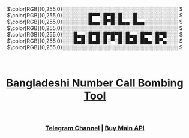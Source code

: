 
<p align="center" ><br>
$\color[RGB]{0,255,0}░░░░░░░░░░░░░░░░░░░░░░░░░░░░░░░ $<br>
$\color[RGB]{0,255,0}░░░░░░░█▀▀░█▀█░█░░░█░░░░░░░░░░░ $<br>
$\color[RGB]{0,255,0}░░░░░░░█▄▄░█▀█░█▄▄░█▄▄░░░░░░░░░ $<br>
$\color[RGB]{0,255,0}░░░░░░░░░░░░░░░░░░░░░░░░░░░░░░░ $<br>
$\color[RGB]{0,255,0}░░░█▄▄░█▀█░█▀█▀█░█▄▄░█▀▀░█▀█░░░ $<br>
$\color[RGB]{0,255,0}░░░█▄█░█▄█░█░▀░█░█▄█░██▄░█▀▄░░░ $<br>
$\color[RGB]{0,255,0}░░░░░░░░░░░░░░░░░░░░░░░░░░░░░░░ $<br>
</p>

<br>
<h1 align="center"><a href="https://callb0mber.000webhostapp.com" >Bangladeshi Number Call Bombing Tool</a></h1>
<br>
<h3 align="center"><a href="https://t.me/bdcallbomber" target="_blank">Telegram Channel</a> | <a href='http://t.me/e3rror_m4ck3r' target="_blank">Buy Main API</a>
</h3>



<!--
**bdcallbomber/bdcallbomber** is a ✨ _special_ ✨ repository because its `README.md` (this file) appears on your GitHub profile.

Here are some ideas to get you started:

- 🔭 I’m currently working on ...
- 🌱 I’m currently learning ...
- 👯 I’m looking to collaborate on ...
- 🤔 I’m looking for help with ...
- 💬 Ask me about ...
- 📫 How to reach me: ...
- 😄 Pronouns: ...
- ⚡ Fun fact: ...
-->
<!--
<p align="center" ><br>
░░░░░░░░░░░░░░░░░░░░░░░░░░░░░░░<br>
░░░░░░░█▀▀░█▀█░█░░░█░░░░░░░░░░░<br>
░░░░░░░█▄▄░█▀█░█▄▄░█▄▄░░░░░░░░░<br>
░░░░░░░░░░░░░░░░░░░░░░░░░░░░░░░<br>
░░░█▄▄░█▀█░█▀█▀█░█▄▄░█▀▀░█▀█░░░<br>
░░░█▄█░█▄█░█░▀░█░█▄█░██▄░█▀▄░░░<br>
░░░░░░░░░░░░░░░░░░░░░░░░░░░░░░░<br>
</p>
-->
